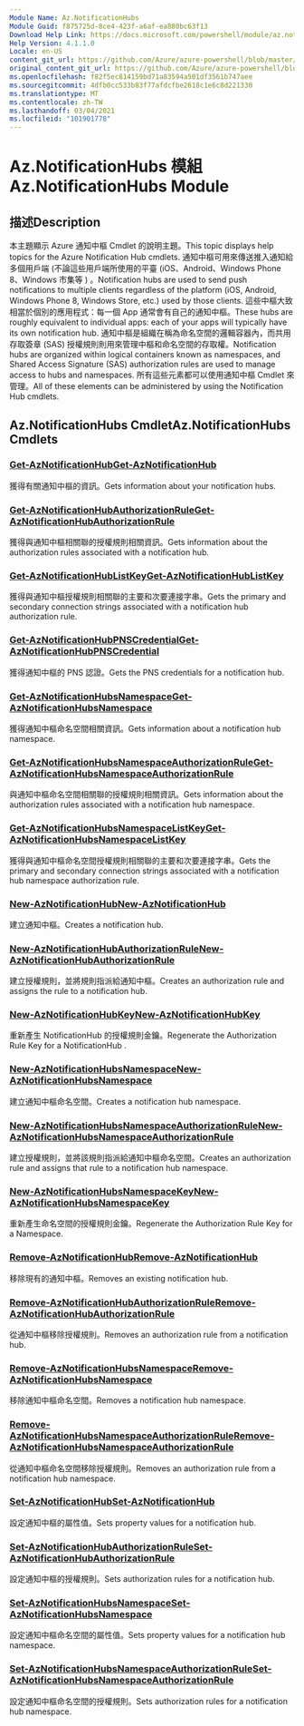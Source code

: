 ```yaml
---
Module Name: Az.NotificationHubs
Module Guid: f875725d-8ce4-423f-a6af-ea880bc63f13
Download Help Link: https://docs.microsoft.com/powershell/module/az.notificationhubs
Help Version: 4.1.1.0
Locale: en-US
content_git_url: https://github.com/Azure/azure-powershell/blob/master/src/NotificationHubs/NotificationHubs/help/Az.NotificationHubs.md
original_content_git_url: https://github.com/Azure/azure-powershell/blob/master/src/NotificationHubs/NotificationHubs/help/Az.NotificationHubs.md
ms.openlocfilehash: f82f5ec814159bd71a83594a501df3561b747aee
ms.sourcegitcommit: 4dfb0cc533b83f77afdcfbe2618c1e6c8d221330
ms.translationtype: MT
ms.contentlocale: zh-TW
ms.lasthandoff: 03/04/2021
ms.locfileid: "101901778"
---
```

# <span data-ttu-id="7ab2e-101">Az.NotificationHubs 模組</span><span class="sxs-lookup"><span data-stu-id="7ab2e-101">Az.NotificationHubs Module</span></span>
## <span data-ttu-id="7ab2e-102">描述</span><span class="sxs-lookup"><span data-stu-id="7ab2e-102">Description</span></span>
<span data-ttu-id="7ab2e-103">本主題顯示 Azure 通知中樞 Cmdlet 的說明主題。</span><span class="sxs-lookup"><span data-stu-id="7ab2e-103">This topic displays help topics for the Azure Notification Hub cmdlets.</span></span> <span data-ttu-id="7ab2e-104">通知中樞可用來傳送推入通知給多個用戶端 (不論這些用戶端所使用的平臺 (iOS、Android、Windows Phone 8、Windows 市集等 ) 。</span><span class="sxs-lookup"><span data-stu-id="7ab2e-104">Notification hubs are used to send push notifications to multiple clients regardless of the platform (iOS, Android, Windows Phone 8, Windows Store, etc.) used by those clients.</span></span> <span data-ttu-id="7ab2e-105">這些中樞大致相當於個別的應用程式：每一個 App 通常會有自己的通知中樞。</span><span class="sxs-lookup"><span data-stu-id="7ab2e-105">These hubs are roughly equivalent to individual apps: each of your apps will typically have its own notification hub.</span></span> <span data-ttu-id="7ab2e-106">通知中樞是組織在稱為命名空間的邏輯容器內，而共用存取簽章 (SAS) 授權規則則用來管理中樞和命名空間的存取權。</span><span class="sxs-lookup"><span data-stu-id="7ab2e-106">Notification hubs are organized within logical containers known as namespaces, and Shared Access Signature (SAS) authorization rules are used to manage access to hubs and namespaces.</span></span> <span data-ttu-id="7ab2e-107">所有這些元素都可以使用通知中樞 Cmdlet 來管理。</span><span class="sxs-lookup"><span data-stu-id="7ab2e-107">All of these elements can be administered by using the Notification Hub cmdlets.</span></span>

## <span data-ttu-id="7ab2e-108">Az.NotificationHubs Cmdlet</span><span class="sxs-lookup"><span data-stu-id="7ab2e-108">Az.NotificationHubs Cmdlets</span></span>
### [<span data-ttu-id="7ab2e-109">Get-AzNotificationHub</span><span class="sxs-lookup"><span data-stu-id="7ab2e-109">Get-AzNotificationHub</span></span>](Get-AzNotificationHub.md)
<span data-ttu-id="7ab2e-110">獲得有關通知中樞的資訊。</span><span class="sxs-lookup"><span data-stu-id="7ab2e-110">Gets information about your notification hubs.</span></span>

### [<span data-ttu-id="7ab2e-111">Get-AzNotificationHubAuthorizationRule</span><span class="sxs-lookup"><span data-stu-id="7ab2e-111">Get-AzNotificationHubAuthorizationRule</span></span>](Get-AzNotificationHubAuthorizationRule.md)
<span data-ttu-id="7ab2e-112">獲得與通知中樞相關聯的授權規則相關資訊。</span><span class="sxs-lookup"><span data-stu-id="7ab2e-112">Gets information about the authorization rules associated with a notification hub.</span></span>

### [<span data-ttu-id="7ab2e-113">Get-AzNotificationHubListKey</span><span class="sxs-lookup"><span data-stu-id="7ab2e-113">Get-AzNotificationHubListKey</span></span>](Get-AzNotificationHubListKey.md)
<span data-ttu-id="7ab2e-114">獲得與通知中樞授權規則相關聯的主要和次要連接字串。</span><span class="sxs-lookup"><span data-stu-id="7ab2e-114">Gets the primary and secondary connection strings associated with a notification hub authorization rule.</span></span>

### [<span data-ttu-id="7ab2e-115">Get-AzNotificationHubPNSCredential</span><span class="sxs-lookup"><span data-stu-id="7ab2e-115">Get-AzNotificationHubPNSCredential</span></span>](Get-AzNotificationHubPNSCredential.md)
<span data-ttu-id="7ab2e-116">獲得通知中樞的 PNS 認證。</span><span class="sxs-lookup"><span data-stu-id="7ab2e-116">Gets the PNS credentials for a notification hub.</span></span>

### [<span data-ttu-id="7ab2e-117">Get-AzNotificationHubsNamespace</span><span class="sxs-lookup"><span data-stu-id="7ab2e-117">Get-AzNotificationHubsNamespace</span></span>](Get-AzNotificationHubsNamespace.md)
<span data-ttu-id="7ab2e-118">獲得通知中樞命名空間相關資訊。</span><span class="sxs-lookup"><span data-stu-id="7ab2e-118">Gets information about a notification hub namespace.</span></span>

### [<span data-ttu-id="7ab2e-119">Get-AzNotificationHubsNamespaceAuthorizationRule</span><span class="sxs-lookup"><span data-stu-id="7ab2e-119">Get-AzNotificationHubsNamespaceAuthorizationRule</span></span>](Get-AzNotificationHubsNamespaceAuthorizationRule.md)
<span data-ttu-id="7ab2e-120">與通知中樞命名空間相關聯的授權規則相關資訊。</span><span class="sxs-lookup"><span data-stu-id="7ab2e-120">Gets information about the authorization rules associated with a notification hub namespace.</span></span>

### [<span data-ttu-id="7ab2e-121">Get-AzNotificationHubsNamespaceListKey</span><span class="sxs-lookup"><span data-stu-id="7ab2e-121">Get-AzNotificationHubsNamespaceListKey</span></span>](Get-AzNotificationHubsNamespaceListKey.md)
<span data-ttu-id="7ab2e-122">獲得與通知中樞命名空間授權規則相關聯的主要和次要連接字串。</span><span class="sxs-lookup"><span data-stu-id="7ab2e-122">Gets the primary and secondary connection strings associated with a notification hub namespace authorization rule.</span></span>

### [<span data-ttu-id="7ab2e-123">New-AzNotificationHub</span><span class="sxs-lookup"><span data-stu-id="7ab2e-123">New-AzNotificationHub</span></span>](New-AzNotificationHub.md)
<span data-ttu-id="7ab2e-124">建立通知中樞。</span><span class="sxs-lookup"><span data-stu-id="7ab2e-124">Creates a notification hub.</span></span>

### [<span data-ttu-id="7ab2e-125">New-AzNotificationHubAuthorizationRule</span><span class="sxs-lookup"><span data-stu-id="7ab2e-125">New-AzNotificationHubAuthorizationRule</span></span>](New-AzNotificationHubAuthorizationRule.md)
<span data-ttu-id="7ab2e-126">建立授權規則，並將規則指派給通知中樞。</span><span class="sxs-lookup"><span data-stu-id="7ab2e-126">Creates an authorization rule and assigns the rule to a notification hub.</span></span>

### [<span data-ttu-id="7ab2e-127">New-AzNotificationHubKey</span><span class="sxs-lookup"><span data-stu-id="7ab2e-127">New-AzNotificationHubKey</span></span>](New-AzNotificationHubKey.md)
<span data-ttu-id="7ab2e-128">重新產生 NotificationHub 的授權規則金鑰。</span><span class="sxs-lookup"><span data-stu-id="7ab2e-128">Regenerate the Authorization Rule Key for a NotificationHub .</span></span>

### [<span data-ttu-id="7ab2e-129">New-AzNotificationHubsNamespace</span><span class="sxs-lookup"><span data-stu-id="7ab2e-129">New-AzNotificationHubsNamespace</span></span>](New-AzNotificationHubsNamespace.md)
<span data-ttu-id="7ab2e-130">建立通知中樞命名空間。</span><span class="sxs-lookup"><span data-stu-id="7ab2e-130">Creates a notification hub namespace.</span></span>

### [<span data-ttu-id="7ab2e-131">New-AzNotificationHubsNamespaceAuthorizationRule</span><span class="sxs-lookup"><span data-stu-id="7ab2e-131">New-AzNotificationHubsNamespaceAuthorizationRule</span></span>](New-AzNotificationHubsNamespaceAuthorizationRule.md)
<span data-ttu-id="7ab2e-132">建立授權規則，並將該規則指派給通知中樞命名空間。</span><span class="sxs-lookup"><span data-stu-id="7ab2e-132">Creates an authorization rule and assigns that rule to a notification hub namespace.</span></span>

### [<span data-ttu-id="7ab2e-133">New-AzNotificationHubsNamespaceKey</span><span class="sxs-lookup"><span data-stu-id="7ab2e-133">New-AzNotificationHubsNamespaceKey</span></span>](New-AzNotificationHubsNamespaceKey.md)
<span data-ttu-id="7ab2e-134">重新產生命名空間的授權規則金鑰。</span><span class="sxs-lookup"><span data-stu-id="7ab2e-134">Regenerate the Authorization Rule Key for a Namespace.</span></span>

### [<span data-ttu-id="7ab2e-135">Remove-AzNotificationHub</span><span class="sxs-lookup"><span data-stu-id="7ab2e-135">Remove-AzNotificationHub</span></span>](Remove-AzNotificationHub.md)
<span data-ttu-id="7ab2e-136">移除現有的通知中樞。</span><span class="sxs-lookup"><span data-stu-id="7ab2e-136">Removes an existing notification hub.</span></span>

### [<span data-ttu-id="7ab2e-137">Remove-AzNotificationHubAuthorizationRule</span><span class="sxs-lookup"><span data-stu-id="7ab2e-137">Remove-AzNotificationHubAuthorizationRule</span></span>](Remove-AzNotificationHubAuthorizationRule.md)
<span data-ttu-id="7ab2e-138">從通知中樞移除授權規則。</span><span class="sxs-lookup"><span data-stu-id="7ab2e-138">Removes an authorization rule from a notification hub.</span></span>

### [<span data-ttu-id="7ab2e-139">Remove-AzNotificationHubsNamespace</span><span class="sxs-lookup"><span data-stu-id="7ab2e-139">Remove-AzNotificationHubsNamespace</span></span>](Remove-AzNotificationHubsNamespace.md)
<span data-ttu-id="7ab2e-140">移除通知中樞命名空間。</span><span class="sxs-lookup"><span data-stu-id="7ab2e-140">Removes a notification hub namespace.</span></span>

### [<span data-ttu-id="7ab2e-141">Remove-AzNotificationHubsNamespaceAuthorizationRule</span><span class="sxs-lookup"><span data-stu-id="7ab2e-141">Remove-AzNotificationHubsNamespaceAuthorizationRule</span></span>](Remove-AzNotificationHubsNamespaceAuthorizationRule.md)
<span data-ttu-id="7ab2e-142">從通知中樞命名空間移除授權規則。</span><span class="sxs-lookup"><span data-stu-id="7ab2e-142">Removes an authorization rule from a notification hub namespace.</span></span>

### [<span data-ttu-id="7ab2e-143">Set-AzNotificationHub</span><span class="sxs-lookup"><span data-stu-id="7ab2e-143">Set-AzNotificationHub</span></span>](Set-AzNotificationHub.md)
<span data-ttu-id="7ab2e-144">設定通知中樞的屬性值。</span><span class="sxs-lookup"><span data-stu-id="7ab2e-144">Sets property values for a notification hub.</span></span>

### [<span data-ttu-id="7ab2e-145">Set-AzNotificationHubAuthorizationRule</span><span class="sxs-lookup"><span data-stu-id="7ab2e-145">Set-AzNotificationHubAuthorizationRule</span></span>](Set-AzNotificationHubAuthorizationRule.md)
<span data-ttu-id="7ab2e-146">設定通知中樞的授權規則。</span><span class="sxs-lookup"><span data-stu-id="7ab2e-146">Sets authorization rules for a notification hub.</span></span>

### [<span data-ttu-id="7ab2e-147">Set-AzNotificationHubsNamespace</span><span class="sxs-lookup"><span data-stu-id="7ab2e-147">Set-AzNotificationHubsNamespace</span></span>](Set-AzNotificationHubsNamespace.md)
<span data-ttu-id="7ab2e-148">設定通知中樞命名空間的屬性值。</span><span class="sxs-lookup"><span data-stu-id="7ab2e-148">Sets property values for a notification hub namespace.</span></span>

### [<span data-ttu-id="7ab2e-149">Set-AzNotificationHubsNamespaceAuthorizationRule</span><span class="sxs-lookup"><span data-stu-id="7ab2e-149">Set-AzNotificationHubsNamespaceAuthorizationRule</span></span>](Set-AzNotificationHubsNamespaceAuthorizationRule.md)
<span data-ttu-id="7ab2e-150">設定通知中樞命名空間的授權規則。</span><span class="sxs-lookup"><span data-stu-id="7ab2e-150">Sets authorization rules for a notification hub namespace.</span></span>

